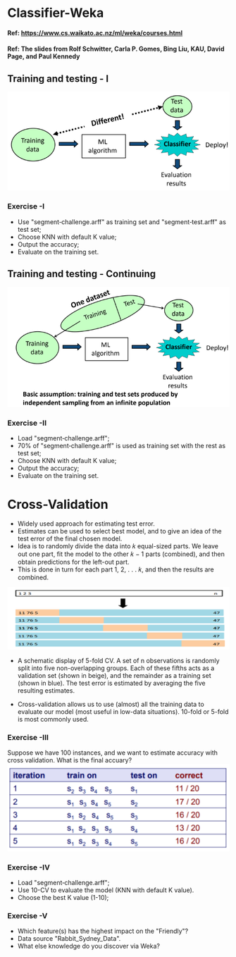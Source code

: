 # Classifier-Weka

#### Ref: https://www.cs.waikato.ac.nz/ml/weka/courses.html
#### Ref: The slides from Rolf Schwitter, Carla P. Gomes, Bing Liu, KAU, David Page, and Paul Kennedy 


##  Training and testing - I
![image](Figs/Fig1.png)

### Exercise -I
* Use "segment‐challenge.arff" as training set and "segment‐test.arff" as test set;
* Choose KNN with default K value;
* Output the accuracy;
* Evaluate on the training set.

##  Training and testing - Continuing
![image](Figs/Fig2.png)

### Exercise -II
* Load "segment‐challenge.arff";
* 70% of "segment‐challenge.arff" is used as training set with the rest as test set;
* Choose KNN with default K value;
* Output the accuracy;
* Evaluate on the training set.

# Cross-Validation
* Widely used approach for estimating test error.
*  Estimates can be used to select best model, and to give an idea of the test error of the final chosen model.
*  Idea is to randomly divide the data into 𝑘 equal-sized parts. We leave out one part, fit the model to the other 𝑘 − 1 parts (combined), and then obtain predictions for the left-out part.
* This is done in turn for each part 1, 2, . . . 𝑘, and then the results are combined.

![image](Figs/Fig3.png)

* A schematic display of 5-fold CV. A set of n observations is randomly split into five non-overlapping groups. Each of these fifths acts as a validation set (shown in beige), and the remainder as a training set (shown in blue). The test error is estimated by averaging the five resulting estimates.

* Cross-validation allows us to use (almost) all the training data to evaluate our model (most useful in low-data situations). 
10-fold or 5-fold is most commonly used.

### Exercise -III
Suppose we have 100 instances, and we want to estimate accuracy with cross validation. What is the final accuary?
![image](Figs/Fig4.png)  

### Exercise -IV
* Load "segment‐challenge.arff";
* Use 10-CV to evaluate the model (KNN with default K value).
* Choose the best K value (1-10);

### Exercise -V
* Which feature(s) has the highest impact on the "Friendly"?
* Data source "Rabbit_Sydney_Data".
* What else knowledge do you discover via Weka?


